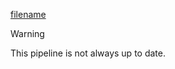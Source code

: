 [filename](../assets/pdfs/process_flow.pdf ':include :type=iframe')

> [!WARNING]
> This pipeline is not always up to date.
